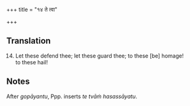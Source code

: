 +++
title = "१४ ते त्वा"

+++
## Translation
14. Let these defend thee; let these guard thee; to these \[be\] homage!  
to these hail!

## Notes
After *gopāyantu*, Ppp. inserts *te tvāṁ hasassāyatu*.
